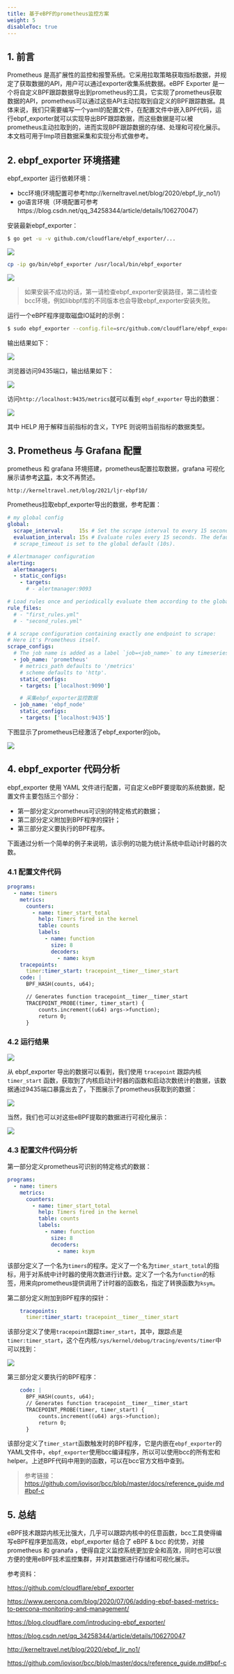 ```yaml
---
title: 基于eBPF的prometheus监控方案
weight: 5
disableToc: true
---
```


## 1. 前言
Prometheus 是高扩展性的监控和报警系统。它采用拉取策略获取指标数据，并规定了获取数据的API，用户可以通过exporter收集系统数据。eBPF Exporter 是一个将自定义BPF跟踪数据导出到prometheus的工具，它实现了prometheus获取数据的API，prometheus可以通过这些API主动拉取到自定义的BPF跟踪数据。具体来说，我们只需要编写一个yaml的配置文件，在配置文件中嵌入BPF代码，运行ebpf_exporter就可以实现导出BPF跟踪数据，而这些数据是可以被prometheus主动拉取到的，进而实现BPF跟踪数据的存储、处理和可视化展示。本文档可用于lmp项目数据采集和实现分布式做参考。

## 2. ebpf_exporter 环境搭建
ebpf_exporter 运行依赖环境：

- bcc环境(环境配置可参考http://kerneltravel.net/blog/2020/ebpf_ljr_no1/) 
- go语言环境（环境配置可参考https://blog.csdn.net/qq_34258344/article/details/106270047）

安装最新ebpf_exporter：
```bash
$ go get -u -v github.com/cloudflare/ebpf_exporter/...
```
![](./imgs/1.png)

```bash
cp -ip go/bin/ebpf_exporter /usr/local/bin/ebpf_exporter
```

![](./imgs/2.png)

> 如果安装不成功的话，第一请检查ebpf_exporter安装路径，第二请检查bcc环境，例如libbpf库的不同版本也会导致ebpf_exporter安装失败。

运行一个eBPF程序提取磁盘IO延时的示例：
```bash
$ sudo ebpf_exporter --config.file=src/github.com/cloudflare/ebpf_exporter/examples/bio.yaml
```

输出结果如下：

![](./imgs/3.png)

浏览器访问9435端口，输出结果如下：

![](./imgs/4.png)

访问`http://localhost:9435/metrics`就可以看到 `ebpf_exporter` 导出的数据：

![](./imgs/5.png)

其中 HELP 用于解释当前指标的含义，TYPE 则说明当前指标的数据类型。

## 3. Prometheus 与 Grafana 配置

prometheus 和 grafana 环境搭建，prometheus配置拉取数据，grafana 可视化展示请参考[这篇](http://kerneltravel.net/blog/2021/ljr-ebpf10/)，本文不再赘述。
```
http://kerneltravel.net/blog/2021/ljr-ebpf10/
```
Prometheus拉取ebpf_exporter导出的数据，参考配置：
```yaml
# my global config
global:
  scrape_interval:     15s # Set the scrape interval to every 15 seconds. Default is every 1 minute.
  evaluation_interval: 15s # Evaluate rules every 15 seconds. The default is every 1 minute.
  # scrape_timeout is set to the global default (10s).

# Alertmanager configuration
alerting:
  alertmanagers:
  - static_configs:
    - targets:
      # - alertmanager:9093

# Load rules once and periodically evaluate them according to the global 'evaluation_interval'.
rule_files:
  # - "first_rules.yml"
  # - "second_rules.yml"

# A scrape configuration containing exactly one endpoint to scrape:
# Here it's Prometheus itself.
scrape_configs:
  # The job name is added as a label `job=<job_name>` to any timeseries scraped from this config.
  - job_name: 'prometheus'
    # metrics_path defaults to '/metrics'
    # scheme defaults to 'http'.
    static_configs:
    - targets: ['localhost:9090']

    # 采集ebpf_exporter监控数据
  - job_name: 'ebpf_node'
    static_configs:
    - targets: ['localhost:9435']   

```
下图显示了prometheus已经激活了ebpf_exporter的job。

![](./imgs/6.png)

## 4. ebpf_exporter 代码分析
ebpf_exporter 使用 YAML 文件进行配置，可自定义eBPF要提取的系统数据，配置文件主要包括三个部分：

- 第一部分定义prometheus可识别的特定格式的数据；
- 第二部分定义附加到BPF程序的探针；
- 第三部分定义要执行的BPF程序。

下面通过分析一个简单的例子来说明，该示例的功能为统计系统中启动计时器的次数。

### 4.1 配置文件代码
```yaml
programs:
  - name: timers
    metrics:
      counters:
        - name: timer_start_total
          help: Timers fired in the kernel
          table: counts
          labels:
            - name: function
              size: 8
              decoders:
                - name: ksym
    tracepoints:
      timer:timer_start: tracepoint__timer__timer_start
    code: |
      BPF_HASH(counts, u64);

      // Generates function tracepoint__timer__timer_start
      TRACEPOINT_PROBE(timer, timer_start) {
          counts.increment((u64) args->function);
          return 0;
      }

```
### 4.2 运行结果

![](./imgs/7.png)

从 ebpf_exporter 导出的数据可以看到，我们使用 `tracepoint` 跟踪内核 `timer_start` 函数，获取到了内核启动计时器的函数和启动次数统计的数据，该数据通过9435端口暴露出去了，下图展示了prometheus获取到的数据：

![](./imgs/8.png)

当然，我们也可以对这些eBPF提取的数据进行可视化展示：

![](./imgs/9.png)

### 4.3 配置文件代码分析
第一部分定义prometheus可识别的特定格式的数据：

```yaml
programs:
  - name: timers
    metrics:
      counters:
        - name: timer_start_total
          help: Timers fired in the kernel
          table: counts
          labels:
            - name: function
              size: 8
              decoders:
                - name: ksym
```

该部分定义了一个名为`timers`的程序。定义了一个名为`timer_start_total`的指标，用于对系统中计时器的使用次数进行计数。定义了一个名为`function`的标签，用来向prometheus提供调用了计时器的函数名，指定了转换函数为`ksym`。

第二部分定义附加到BPF程序的探针：

```yaml
    tracepoints:
      timer:timer_start: tracepoint__timer__timer_start
```
该部分定义了使用`tracepoint`跟踪`timer_start`，其中，跟踪点是`timer:timer_start`，这个在内核`/sys/kernel/debug/tracing/events/timer`中可以找到：

![](./imgs/10.png)

第三部分定义要执行的BPF程序：

```yaml
    code: |
      BPF_HASH(counts, u64);
      // Generates function tracepoint__timer__timer_start
      TRACEPOINT_PROBE(timer, timer_start) {
          counts.increment((u64) args->function);
          return 0;
      }
```

该部分定义了`timer_start`函数触发时的BPF程序，它是内嵌在`ebpf_exporter`的YAML文件中，`ebpf_exporter`使用bcc编译程序，所以可以使用bcc的所有宏和helper。上述BPF代码中用到的函数，可以在bcc官方文档中查到。

>参考链接：https://github.com/iovisor/bcc/blob/master/docs/reference_guide.md#bpf-c

## 5. 总结
eBPF技术跟踪内核无比强大，几乎可以跟踪内核中的任意函数，bcc工具使得编写eBPF程序更加高效，ebpf_exporter 结合了 eBPF & bcc 的优势，对接 prometheus 和 granafa ，使得自定义监控系统更加安全和高效，同时也可以很方便的使用eBPF技术监控集群，并对其数据进行存储和可视化展示。

参考资料：

https://github.com/cloudflare/ebpf_exporter

https://www.percona.com/blog/2020/07/06/adding-ebpf-based-metrics-to-percona-monitoring-and-management/

https://blog.cloudflare.com/introducing-ebpf_exporter/

https://blog.csdn.net/qq_34258344/article/details/106270047

http://kerneltravel.net/blog/2020/ebpf_ljr_no1/

https://github.com/iovisor/bcc/blob/master/docs/reference_guide.md#bpf-c
